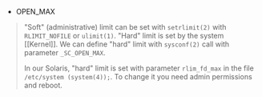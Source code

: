 * OPEN_MAX
>"Soft" (administrative) limit can be set with `setrlimit(2)` with `RLIMIT_NOFILE` or `ulimit(1)`. "Hard" limit is set by the system [[Kernel]]. We can define "hard" limit with `sysconf(2)` call with parameter `_SC_OPEN_MAX`.
>
>In our Solaris, "hard" limit is set with parameter `rlim_fd_max` in the file ` /etc/system (system(4));`. To change it you need admin permissions and reboot.
